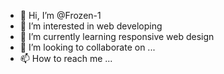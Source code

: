 - 👋 Hi, I’m @Frozen-1
- 👀 I’m interested in web developing
- 🌱 I’m currently learning responsive web design
- 💞️ I’m looking to collaborate on ...
- 📫 How to reach me ...

<!---
Frozen-1/Frozen-1 is a ✨ special ✨ repository because its `README.md` (this file) appears on your GitHub profile.
You can click the Preview link to take a look at your changes.
--->
